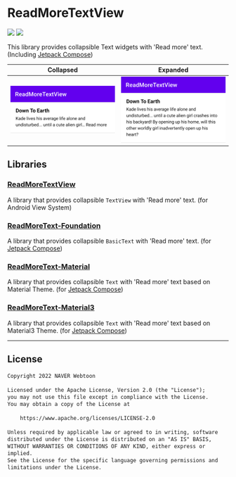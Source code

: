 # ReadMoreTextView

<a href="https://opensource.org/licenses/Apache-2.0"><img src="https://img.shields.io/badge/License-Apache%202.0-blue.svg"/></a>
<a href='https://developer.android.com'><img src='http://img.shields.io/badge/platform-android-green.svg'/></a>

This library provides collapsible Text widgets with 'Read more' text. (Including [Jetpack Compose][compose])

| Collapsed                               | Expanded                              |
| --------------------------------------- | ------------------------------------- |
| <img width="300" src="docs/images/collapsed.png" /> | <img width="300" src="docs/images/expanded.png" /> |


## Libraries

### [ReadMoreTextView](./readmore-view/)
A library that provides collapsible `TextView` with 'Read more' text. (for Android View System)

### [ReadMoreText-Foundation](./readmore-foundation/)
A library that provides collapsible `BasicText` with 'Read more' text. (for [Jetpack Compose][compose])

### [ReadMoreText-Material](./readmore-material/)
A library that provides collapsible `Text` with 'Read more' text based on Material Theme. (for [Jetpack Compose][compose])

### [ReadMoreText-Material3](./readmore-material3/)
A library that provides collapsible `Text` with 'Read more' text based on Material3 Theme. (for [Jetpack Compose][compose])

---

## License

```
Copyright 2022 NAVER Webtoon

Licensed under the Apache License, Version 2.0 (the "License");
you may not use this file except in compliance with the License.
You may obtain a copy of the License at

    https://www.apache.org/licenses/LICENSE-2.0

Unless required by applicable law or agreed to in writing, software
distributed under the License is distributed on an "AS IS" BASIS,
WITHOUT WARRANTIES OR CONDITIONS OF ANY KIND, either express or implied.
See the License for the specific language governing permissions and
limitations under the License.
```

[compose]: https://developer.android.com/jetpack/compose
